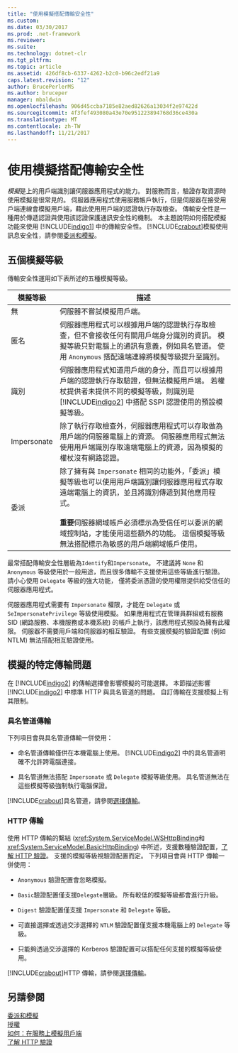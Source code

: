 ```yaml
---
title: "使用模擬搭配傳輸安全性"
ms.custom: 
ms.date: 03/30/2017
ms.prod: .net-framework
ms.reviewer: 
ms.suite: 
ms.technology: dotnet-clr
ms.tgt_pltfrm: 
ms.topic: article
ms.assetid: 426df8cb-6337-4262-b2c0-b96c2edf21a9
caps.latest.revision: "12"
author: BrucePerlerMS
ms.author: bruceper
manager: mbaldwin
ms.openlocfilehash: 906d45ccba7185e82aed82626a13034f2e97422d
ms.sourcegitcommit: 4f3fef493080a43e70e951223894768d36ce430a
ms.translationtype: MT
ms.contentlocale: zh-TW
ms.lasthandoff: 11/21/2017
---
```

# <a name="using-impersonation-with-transport-security"></a>使用模擬搭配傳輸安全性
*模擬*是上的用戶端識別讓伺服器應用程式的能力。 對服務而言，驗證存取資源時使用模擬是很常見的。 伺服器應用程式使用服務帳戶執行，但是伺服器在接受用戶端連線會模擬用戶端，藉此使用用戶端的認證執行存取檢查。 傳輸安全性是一種用於傳遞認證與使用該認證保護通訊安全性的機制。 本主題說明如何搭配模擬功能來使用 [!INCLUDE[indigo1](../../../../includes/indigo1-md.md)] 中的傳輸安全性。 [!INCLUDE[crabout](../../../../includes/crabout-md.md)]模擬使用訊息安全性，請參閱[委派和模擬](../../../../docs/framework/wcf/feature-details/delegation-and-impersonation-with-wcf.md)。  
  
## <a name="five-impersonation-levels"></a>五個模擬等級  
 傳輸安全性運用如下表所述的五種模擬等級。  
  
|模擬等級|描述|  
|-------------------------|-----------------|  
|無|伺服器不嘗試模擬用戶端。|  
|匿名|伺服器應用程式可以根據用戶端的認證執行存取檢查，但不會接收任何有關用戶端身分識別的資訊。 模擬等級只對電腦上的通訊有意義，例如具名管道。 使用 `Anonymous` 搭配遠端連線將模擬等級提升至識別。|  
|識別|伺服器應用程式知道用戶端的身分，而且可以根據用戶端的認證執行存取驗證，但無法模擬用戶端。 若權杖提供者未提供不同的模擬等級，則識別是 [!INCLUDE[indigo2](../../../../includes/indigo2-md.md)] 中搭配 SSPI 認證使用的預設模擬等級。|  
|Impersonate|除了執行存取檢查外，伺服器應用程式可以存取做為用戶端的伺服器電腦上的資源。 伺服器應用程式無法使用用戶端識別存取遠端電腦上的資源，因為模擬的權杖沒有網路認證。|  
|委派|除了擁有與 `Impersonate` 相同的功能外，「委派」模擬等級也可以使用用戶端識別讓伺服器應用程式存取遠端電腦上的資訊，並且將識別傳遞到其他應用程式。<br /><br /> **重要**伺服器網域帳戶必須標示為受信任可以委派的網域控制站，才能使用這些額外的功能。 這個模擬等級無法搭配標示為敏感的用戶端網域帳戶使用。|  
  
 最常搭配傳輸安全性層級為`Identify`和`Impersonate`。 不建議將 `None` 和 `Anonymous` 等級使用於一般用途，而且很多傳輸不支援使用這些等級進行驗證。 請小心使用 `Delegate` 等級的強大功能， 僅將委派憑證的使用權限提供給受信任的伺服器應用程式。  
  
 伺服器應用程式需要有 `Impersonate` 權限，才能在 `Delegate` 或 `SeImpersonatePrivilege` 等級使用模擬。 如果應用程式在管理員群組或有服務 SID (網路服務、本機服務或本機系統) 的帳戶上執行，該應用程式預設為擁有此權限。 伺服器不需要用戶端和伺服器的相互驗證。 有些支援模擬的驗證配置 (例如 NTLM) 無法搭配相互驗證使用。  
  
## <a name="transport-specific-issues-with-impersonation"></a>模擬的特定傳輸問題  
 在 [!INCLUDE[indigo2](../../../../includes/indigo2-md.md)] 的傳輸選擇會影響模擬的可能選擇。 本節描述影響 [!INCLUDE[indigo2](../../../../includes/indigo2-md.md)] 中標準 HTTP 與具名管道的問題。 自訂傳輸在支援模擬上有其限制。  
  
### <a name="named-pipe-transport"></a>具名管道傳輸  
 下列項目會與具名管道傳輸一併使用：  
  
-   命名管道傳輸僅供在本機電腦上使用。 [!INCLUDE[indigo2](../../../../includes/indigo2-md.md)] 中的具名管道明確不允許跨電腦連接。  
  
-   具名管道無法搭配 `Impersonate` 或 `Delegate` 模擬等級使用。 具名管道無法在這些模擬等級強制執行電腦保證。  
  
 [!INCLUDE[crabout](../../../../includes/crabout-md.md)]具名管道，請參閱[選擇傳輸](../../../../docs/framework/wcf/feature-details/choosing-a-transport.md)。  
  
### <a name="http-transport"></a>HTTP 傳輸  
 使用 HTTP 傳輸的繫結 (<xref:System.ServiceModel.WSHttpBinding>和<xref:System.ServiceModel.BasicHttpBinding>) 中所述，支援數種驗證配置，[了解 HTTP 驗證](../../../../docs/framework/wcf/feature-details/understanding-http-authentication.md)。 支援的模擬等級視驗證配置而定。 下列項目會與 HTTP 傳輸一併使用：  
  
-   `Anonymous` 驗證配置會忽略模擬。  
  
-   `Basic`驗證配置僅支援`Delegate`層級。 所有較低的模擬等級都會進行升級。  
  
-   `Digest` 驗證配置僅支援 `Impersonate` 和 `Delegate` 等級。  
  
-   可直接選擇或透過交涉選擇的 `NTLM` 驗證配置僅支援本機電腦上的 `Delegate` 等級。  
  
-   只能夠透過交涉選擇的 Kerberos 驗證配置可以搭配任何支援的模擬等級使用。  
  
 [!INCLUDE[crabout](../../../../includes/crabout-md.md)]HTTP 傳輸，請參閱[選擇傳輸](../../../../docs/framework/wcf/feature-details/choosing-a-transport.md)。  
  
## <a name="see-also"></a>另請參閱  
 [委派和模擬](../../../../docs/framework/wcf/feature-details/delegation-and-impersonation-with-wcf.md)  
 [授權](../../../../docs/framework/wcf/feature-details/authorization-in-wcf.md)  
 [如何：在服務上模擬用戶端](../../../../docs/framework/wcf/how-to-impersonate-a-client-on-a-service.md)  
 [了解 HTTP 驗證](../../../../docs/framework/wcf/feature-details/understanding-http-authentication.md)
